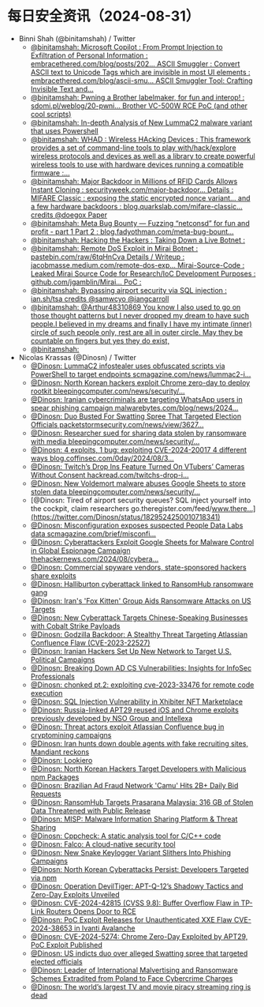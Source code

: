 # 每日安全资讯（2024-08-31）

- Binni Shah (@binitamshah) / Twitter
  - [@binitamshah: Microsoft Copilot : From Prompt Injection to Exfiltration of Personal Information : embracethered.com/blog/posts/202… ASCII Smuggler : Convert ASCII text to Unicode Tags which are invisible in most UI elements : embracethered.com/blog/ascii-smu… ASCII Smuggler Tool: Crafting Invisible Text and…](https://twitter.com/binitamshah/status/1829389996668932576)
  - [@binitamshah: Pwning a Brother labelmaker, for fun and interop! : sdomi.pl/weblog/20-pwni… Brother VC-500W RCE PoC (and other cool scripts)](https://twitter.com/binitamshah/status/1829381778097734021)
  - [@binitamshah: In-depth Analysis of New LummaC2 malware variant that uses Powershell](https://twitter.com/binitamshah/status/1829379429287825703)
  - [@binitamshah: WHAD : Wireless HAcking Devices : This framework provides a set of command-line tools to play with/hack/explore wireless protocols and devices as well as a library to create powerful wireless tools to use with hardware devices running a compatible firmware :…](https://twitter.com/binitamshah/status/1829366553311396277)
  - [@binitamshah: Major Backdoor in Millions of RFID Cards Allows Instant Cloning : securityweek.com/major-backdoor… Details : MIFARE Classic : exposing the static encrypted nonce variant... and a few hardware backdoors : blog.quarkslab.com/mifare-classic… credits @doegox Paper](https://twitter.com/binitamshah/status/1829365541125206239)
  - [@binitamshah: Meta Bug Bounty — Fuzzing “netconsd” for fun and profit - part 1  Part 2 : blog.fadyothman.com/meta-bug-bount…](https://twitter.com/binitamshah/status/1829363810559512687)
  - [@binitamshah: Hacking the Hackers : Taking Down a Live Botnet :](https://twitter.com/binitamshah/status/1829359243549716652)
  - [@binitamshah: Remote DoS Exploit in Mirai Botnet : pastebin.com/raw/6tqHnCva Details / Writeup : jacobmasse.medium.com/remote-dos-exp… Mirai-Source-Code : Leaked Mirai Source Code for Research/IoC Development Purposes : github.com/jgamblin/Mirai… PoC :](https://twitter.com/binitamshah/status/1829358450515820991)
  - [@binitamshah: Bypassing airport security via SQL injection : ian.sh/tsa credits @samwcyo @iangcarroll](https://twitter.com/binitamshah/status/1829352361804058819)
  - [@binitamshah: @Arthur48310869 You know I also used to go on those thought patterns but I never dropped my dream to have such people.I believed in my dreams and finally I have my intimate (inner) circle of such people only, rest are all in outer circle. May they be countable on fingers but yes they do exist,](https://twitter.com/binitamshah/status/1829318749792375054)
  - [@binitamshah:](https://twitter.com/binitamshah/status/1829314817632371023)
- Nicolas Krassas (@Dinosn) / Twitter
  - [@Dinosn: LummaC2 infostealer uses obfuscated scripts via PowerShell to target endpoints scmagazine.com/news/lummac2-i…](https://twitter.com/Dinosn/status/1829605417196110091)
  - [@Dinosn: North Korean hackers exploit Chrome zero-day to deploy rootkit bleepingcomputer.com/news/security/…](https://twitter.com/Dinosn/status/1829605285734035696)
  - [@Dinosn: Iranian cybercriminals are targeting WhatsApp users in spear phishing campaign malwarebytes.com/blog/news/2024…](https://twitter.com/Dinosn/status/1829584011741544799)
  - [@Dinosn: Duo Busted For Swatting Spree That Targeted Election Officials packetstormsecurity.com/news/view/3627…](https://twitter.com/Dinosn/status/1829583878681403404)
  - [@Dinosn: Researcher sued for sharing data stolen by ransomware with media bleepingcomputer.com/news/security/…](https://twitter.com/Dinosn/status/1829583709927862663)
  - [@Dinosn: 4 exploits, 1 bug: exploiting CVE-2024-20017 4 different ways blog.coffinsec.com/0day/2024/08/3…](https://twitter.com/Dinosn/status/1829583626188579202)
  - [@Dinosn: Twitch’s Drop Ins Feature Turned On VTubers’ Cameras Without Consent hackread.com/twitchs-drop-i…](https://twitter.com/Dinosn/status/1829583573780709764)
  - [@Dinosn: New Voldemort malware abuses Google Sheets to store stolen data bleepingcomputer.com/news/security/…](https://twitter.com/Dinosn/status/1829583519556747422)
  - [@Dinosn: Tired of airport security queues? SQL inject yourself into the cockpit, claim researchers go.theregister.com/feed/www.there…](https://twitter.com/Dinosn/status/1829524250010718341)
  - [@Dinosn: Misconfiguration exposes suspected People Data Labs data scmagazine.com/brief/misconfi…](https://twitter.com/Dinosn/status/1829523438425563229)
  - [@Dinosn: Cyberattackers Exploit Google Sheets for Malware Control in Global Espionage Campaign thehackernews.com/2024/08/cybera…](https://twitter.com/Dinosn/status/1829521967382208698)
  - [@Dinosn: Commercial spyware vendors, state-sponsored hackers share exploits](https://twitter.com/Dinosn/status/1829521936273007023)
  - [@Dinosn: Halliburton cyberattack linked to RansomHub ransomware gang](https://twitter.com/Dinosn/status/1829499759591305713)
  - [@Dinosn: Iran's 'Fox Kitten' Group Aids Ransomware Attacks on US Targets](https://twitter.com/Dinosn/status/1829499009507233994)
  - [@Dinosn: New Cyberattack Targets Chinese-Speaking Businesses with Cobalt Strike Payloads](https://twitter.com/Dinosn/status/1829497020593418368)
  - [@Dinosn: Godzilla Backdoor: A Stealthy Threat Targeting Atlassian Confluence Flaw (CVE-2023-22527)](https://twitter.com/Dinosn/status/1829496915530334490)
  - [@Dinosn: Iranian Hackers Set Up New Network to Target U.S. Political Campaigns](https://twitter.com/Dinosn/status/1829496843396669823)
  - [@Dinosn: Breaking Down AD CS Vulnerabilities: Insights for InfoSec Professionals](https://twitter.com/Dinosn/status/1829481396680745263)
  - [@Dinosn: chonked pt.2: exploiting cve-2023-33476 for remote code execution](https://twitter.com/Dinosn/status/1829453265127321619)
  - [@Dinosn: SQL Injection Vulnerability in Xhibiter NFT Marketplace](https://twitter.com/Dinosn/status/1829453068083101864)
  - [@Dinosn: Russia-linked APT29 reused iOS and Chrome exploits previously developed by NSO Group and Intellexa](https://twitter.com/Dinosn/status/1829453009761227214)
  - [@Dinosn: Threat actors exploit Atlassian Confluence bug in cryptomining campaigns](https://twitter.com/Dinosn/status/1829452957747757366)
  - [@Dinosn: Iran hunts down double agents with fake recruiting sites, Mandiant reckons](https://twitter.com/Dinosn/status/1829452924260430318)
  - [@Dinosn: Lookiero](https://twitter.com/Dinosn/status/1829452845260705810)
  - [@Dinosn: North Korean Hackers Target Developers with Malicious npm Packages](https://twitter.com/Dinosn/status/1829452817234309255)
  - [@Dinosn: Brazilian Ad Fraud Network 'Camu' Hits 2B+ Daily Bid Requests](https://twitter.com/Dinosn/status/1829361388403277976)
  - [@Dinosn: RansomHub Targets Prasarana Malaysia: 316 GB of Stolen Data Threatened with Public Release](https://twitter.com/Dinosn/status/1829361079853441401)
  - [@Dinosn: MISP: Malware Information Sharing Platform & Threat Sharing](https://twitter.com/Dinosn/status/1829361024375418938)
  - [@Dinosn: Cppcheck: A static analysis tool for C/C++ code](https://twitter.com/Dinosn/status/1829360971682353278)
  - [@Dinosn: Falco: A cloud-native security tool](https://twitter.com/Dinosn/status/1829360925918326786)
  - [@Dinosn: New Snake Keylogger Variant Slithers Into Phishing Campaigns](https://twitter.com/Dinosn/status/1829360893777375313)
  - [@Dinosn: North Korean Cyberattacks Persist: Developers Targeted via npm](https://twitter.com/Dinosn/status/1829360869676810459)
  - [@Dinosn: Operation DevilTiger: APT-Q-12’s Shadowy Tactics and Zero-Day Exploits Unveiled](https://twitter.com/Dinosn/status/1829360811006951506)
  - [@Dinosn: CVE-2024-42815 (CVSS 9.8): Buffer Overflow Flaw in TP-Link Routers Opens Door to RCE](https://twitter.com/Dinosn/status/1829360796146536830)
  - [@Dinosn: PoC Exploit Releases for Unauthenticated XXE Flaw CVE-2024-38653 in Ivanti Avalanche](https://twitter.com/Dinosn/status/1829360746360176832)
  - [@Dinosn: CVE-2024-5274: Chrome Zero-Day Exploited by APT29, PoC Exploit Published](https://twitter.com/Dinosn/status/1829360718648373270)
  - [@Dinosn: US indicts duo over alleged Swatting spree that targeted elected officials](https://twitter.com/Dinosn/status/1829360691322515602)
  - [@Dinosn: Leader of International Malvertising and Ransomware Schemes Extradited from Poland to Face Cybercrime Charges](https://twitter.com/Dinosn/status/1829360249100214505)
  - [@Dinosn: The world’s largest TV and movie piracy streaming ring is dead](https://twitter.com/Dinosn/status/1829356619240513796)
